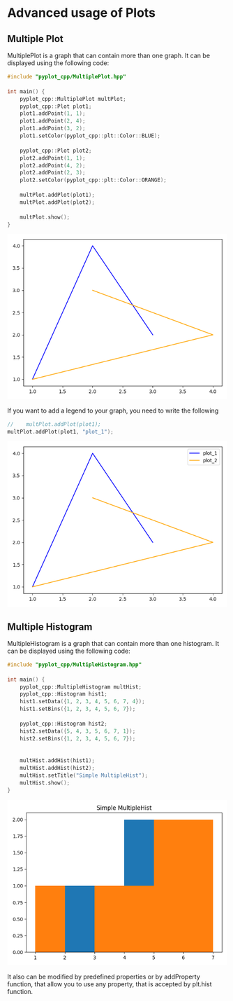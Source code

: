 # Advanced usage of Plots

## Multiple Plot

MultiplePlot is a graph that can contain more than one graph. It can be displayed using the following code:
```c++
#include "pyplot_cpp/MultiplePlot.hpp"

int main() {
    pyplot_cpp::MultiplePlot multPlot;
    pyplot_cpp::Plot plot1;
    plot1.addPoint(1, 1);
    plot1.addPoint(2, 4);
    plot1.addPoint(3, 2);
    plot1.setColor(pyplot_cpp::plt::Color::BLUE);

    pyplot_cpp::Plot plot2;
    plot2.addPoint(1, 1);
    plot2.addPoint(4, 2);
    plot2.addPoint(2, 3);
    plot2.setColor(pyplot_cpp::plt::Color::ORANGE);

    multPlot.addPlot(plot1);
    multPlot.addPlot(plot2);

    multPlot.show();    
}
```
<!--suppress HtmlRequiredAltAttribute, HtmlRequiredAltAttribute -->
<img src="MultPlot.png">

If you want to add a legend to your graph, you need to write the following
```c++
//    multPlot.addPlot(plot1);
multPlot.addPlot(plot1, "plot_1");
```

<img src="MultPlot_legend.png">

## Multiple Histogram

MultipleHistogram is a graph that can contain more than one histogram. It can be displayed using the following code:
```c++
#include "pyplot_cpp/MultipleHistogram.hpp"

int main() {
    pyplot_cpp::MultipleHistogram multHist;
    pyplot_cpp::Histogram hist1;
    hist1.setData({1, 2, 3, 4, 5, 6, 7, 4});
    hist1.setBins({1, 2, 3, 4, 5, 6, 7});

    pyplot_cpp::Histogram hist2;
    hist2.setData({5, 4, 3, 5, 6, 7, 1});
    hist2.setBins({1, 2, 3, 4, 5, 6, 7});


    multHist.addHist(hist1);
    multHist.addHist(hist2);
    multHist.setTitle("Simple MultipleHist");
    multHist.show();
}
```
<img src="MultHist.png">

It also can be modified by predefined properties or by addProperty function, that allow you to use any property, that is 
accepted by plt.hist function.